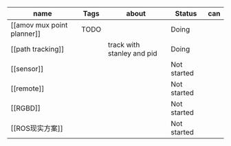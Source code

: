 |name|Tags|about|Status|can|
|---|---|---|---|---|
|[[amov mux point planner]]|TODO||Doing||
|[[path tracking]]||track with stanley and pid|Doing||
|[[sensor]]|||Not started||
|[[remote]]|||Not started||
|[[RGBD]]|||Not started||
|[[ROS现实方案]]|||Not started||